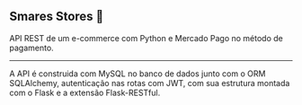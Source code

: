 ## Smares Stores 🛒

API REST de um e-commerce com Python e Mercado Pago no método de pagamento.
<br />

*******
A API é construida com MySQL no banco de dados junto com o ORM SQLAlchemy, autenticação nas rotas com JWT, com sua estrutura montada com o Flask e a extensão Flask-RESTful.